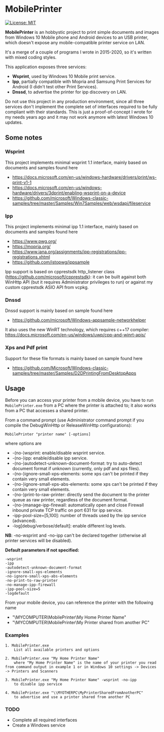 # MobilePrinter

[![License: MIT](https://img.shields.io/badge/License-MIT-red.svg)](LICENSE.txt)

**MobilePrinter** is an hobbystic project to print simple documents and images from Windows 10 Mobile phone and Android devices to an USB printer, which doesn't expose any mobile-compatible printer service on LAN.
  
It's a merge of a couple of programs I wrote in 2015-2020, so it's written with mixed coding styles.  
  
This application exposes three services:  
* **Wsprint**, used by Windows 10 Mobile print service.  
* **Ipp**, partially compatible with Mopria and Samsung Print Services for Android (I didn't test other Print Services).  
* **Dnssd**, to advertise the printer for ipp discovery on LAN.  
  
Do not use this project in any production environment, since all three services don't implement the complete set of interfaces required to be fully compliant with their standards.
This is just a proof-of-concept I wrote for my needs years ago and it may not work anymore with latest Windows 10 updates.

## Some notes

### Wsprint
This project implements minimal wsprint 1.1 interface, mainly based on documents and samples found here
* https://docs.microsoft.com/en-us/windows-hardware/drivers/print/ws-print-v1-1
* https://docs.microsoft.com/en-us/windows-hardware/drivers/3dprint/enabling-wsprint-on-a-device
* https://github.com/microsoft/Windows-classic-samples/tree/master/Samples/Win7Samples/web/wsdapi/fileservice

### Ipp
This project implements minimal ipp 1.1 interface, mainly based on documents and samples found here
* https://www.pwg.org/
* https://mopria.org/
* https://www.iana.org/assignments/ipp-registrations/ipp-registrations.xhtml
* https://github.com/istopwg/ippsample

Ipp support is based on cpprestsdk http_listener class (https://github.com/microsoft/cpprestsdk): it can be built against both WinHttp API (but it requires Administrator privileges to run) or against my custom cpprestsdk ASIO API from vcpkg.

### Dnssd
Dnssd support is mainly based on sample found here
* https://github.com/microsoft/Windows-appsample-networkhelper

It also uses the new WinRT technology, which requires c++17 compiler: https://docs.microsoft.com/en-us/windows/uwp/cpp-and-winrt-apis/

### Xps and Pdf print
Support for these file formats is mainly based on sample found here
* https://github.com/Microsoft/Windows-classic-samples/tree/master/Samples/D2DPrintingFromDesktopApps

## Usage
Before you can access your printer from a mobile device, you have to run `MobilePrinter.exe` from a PC where the printer is attached to; it also works from a PC that accesses a shared printer. 

From a command prompt (use Administrator command prompt if you compile the DebugWinHttp or ReleaseWinHttp configurations):

    MobilePrinter "printer name" [-options]

where options are
* -(no-)wsprint: enable/disable wsprint service.
* -(no-)ipp: enable/disable ipp service.
* -(no-)autodetect-unknown-document-format: try to auto-detect document format if unknown (currently, only pdf and xps files).
* -(no-)ignore-small-xps-elements: some xps can't be printed if they contain very small elements.
* -(no-)ignore-small-xps-abs-elements: some xps can't be printed if they contain very small elements.
* -(no-)print-to-raw-printer: directly send the document to the printer queue as raw printer, regardless of the document format.
* -(no-)manage-ipp-firewall: automatically open and close Firewall inbound private TCP traffic on port 631 for ipp service.
* -ipp-pool-size=[5,100]: number of threads used by the ipp service (advanced).
* -log[debug/verbose/default]: enable different log levels.

**NB**: -no-wsprint and -no-ipp can't be declared together (otherwise all printer services will be disabled).

**Default parameters if not specified:**  

    -wsprint
    -ipp
    -autodetect-unknown-document-format
    -ignore-small-xps-elements
    -no-ignore-small-xps-abs-elements
    -no-print-to-raw-printer
    -no-manage-ipp-firewall
    -ipp-pool-size=5
    -logdefault

From your mobile device, you can reference the printer with the following name
* "\\MYCOMPUTER\MobilePrinter\My Home Printer Name"
* "\\MYCOMPUTER\MobilePrinter\My Printer shared from another PC"
	
### Examples

	1. MobilePrinter.exe
		List all available printers and options
		
	2. MobilePrinter.exe "My Home Printer Name"
		where "My Home Printer Name" is the name of your printer you read from command output in example 1 or in Windows 10 settings -> Devices -> Printers and Scanners
		
	3. MobilePrinter.exe "My Home Printer Name" -wsprint -no-ipp
		to disable ipp service
		
	4. MobilePrinter.exe "\\MYOTHERPC\MyPrinterSharedFromAnotherPC"
		to advertise and use a printer shared from another PC
		
		
### TODO

* Complete all required interfaces
* Create a Windows service
